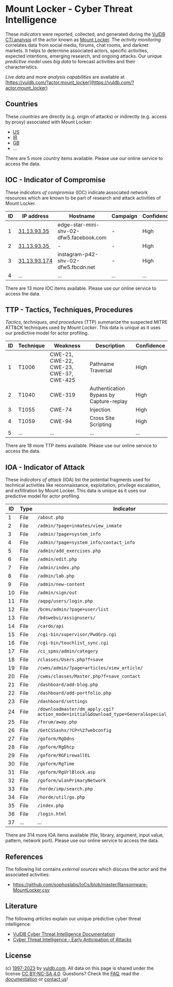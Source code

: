 # Mount Locker - Cyber Threat Intelligence

These _indicators_ were reported, collected, and generated during the [VulDB CTI analysis](https://vuldb.com/?kb.cti) of the actor known as [Mount Locker](https://vuldb.com/?actor.mount_locker). The _activity monitoring_ correlates data from social media, forums, chat rooms, and darknet markets. It helps to determine associated actors, specific activities, expected intentions, emerging research, and ongoing attacks. Our unique _predictive model_ uses _big data_ to forecast activities and their characteristics.

_Live data_ and more _analysis capabilities_ are available at [https://vuldb.com/?actor.mount_locker](https://vuldb.com/?actor.mount_locker)

## Countries

These _countries_ are directly (e.g. origin of attacks) or indirectly (e.g. access by proxy) associated with Mount Locker:

* [US](https://vuldb.com/?country.us)
* [IR](https://vuldb.com/?country.ir)
* [GB](https://vuldb.com/?country.gb)
* ...

There are 5 more country items available. Please use our online service to access the data.

## IOC - Indicator of Compromise

These _indicators of compromise_ (IOC) indicate associated network resources which are known to be part of research and attack activities of Mount Locker.

ID | IP address | Hostname | Campaign | Confidence
-- | ---------- | -------- | -------- | ----------
1 | [31.13.93.35](https://vuldb.com/?ip.31.13.93.35) | edge-star-mini-shv-02-dfw5.facebook.com | - | High
2 | [31.13.93.35 ](https://vuldb.com/?ip.31.13.93.35 ) | - | - | High
3 | [31.13.93.174](https://vuldb.com/?ip.31.13.93.174) | instagram-p42-shv-02-dfw5.fbcdn.net | - | High
4 | ... | ... | ... | ...

There are 13 more IOC items available. Please use our online service to access the data.

## TTP - Tactics, Techniques, Procedures

_Tactics, techniques, and procedures_ (TTP) summarize the suspected MITRE ATT&CK techniques used by _Mount Locker_. This data is unique as it uses our predictive model for actor profiling.

ID | Technique | Weakness | Description | Confidence
-- | --------- | -------- | ----------- | ----------
1 | T1006 | CWE-21, CWE-22, CWE-23, CWE-37, CWE-425 | Pathname Traversal | High
2 | T1040 | CWE-319 | Authentication Bypass by Capture-replay | High
3 | T1055 | CWE-74 | Injection | High
4 | T1059 | CWE-94 | Cross Site Scripting | High
5 | ... | ... | ... | ...

There are 18 more TTP items available. Please use our online service to access the data.

## IOA - Indicator of Attack

These _indicators of attack_ (IOA) list the potential fragments used for technical activities like reconnaissance, exploitation, privilege escalation, and exfiltration by Mount Locker. This data is unique as it uses our predictive model for actor profiling.

ID | Type | Indicator | Confidence
-- | ---- | --------- | ----------
1 | File | `/about.php` | Medium
2 | File | `/admin/?page=inmates/view_inmate` | High
3 | File | `/admin/?page=system_info` | High
4 | File | `/admin/?page=system_info/contact_info` | High
5 | File | `/admin/add_exercises.php` | High
6 | File | `/admin/edit.php` | High
7 | File | `/admin/index.php` | High
8 | File | `/admin/lab.php` | High
9 | File | `/admin/new-content` | High
10 | File | `/admin/sign/out` | High
11 | File | `/aqpg/users/login.php` | High
12 | File | `/bcms/admin/?page=user/list` | High
13 | File | `/bdswebui/assignusers/` | High
14 | File | `/cardo/api` | Medium
15 | File | `/cgi-bin/supervisor/PwdGrp.cgi` | High
16 | File | `/cgi-bin/touchlist_sync.cgi` | High
17 | File | `/ci_spms/admin/category` | High
18 | File | `/classes/Users.php?f=save` | High
19 | File | `/cwms/admin/?page=articles/view_article/` | High
20 | File | `/cwms/classes/Master.php?f=save_contact` | High
21 | File | `/dashboard/add-blog.php` | High
22 | File | `/dashboard/add-portfolio.php` | High
23 | File | `/dashboard/settings` | High
24 | File | `/downloadmaster/dm_apply.cgi?action_mode=initial&download_type=General&special_cgi=get_language` | High
25 | File | `/forum/away.php` | High
26 | File | `/GetCSSashx/?CP=%2fwebconfig` | High
27 | File | `/goform/RgDdns` | High
28 | File | `/goform/RgDhcp` | High
29 | File | `/goform/RGFirewallEL` | High
30 | File | `/goform/RgTime` | High
31 | File | `/goform/RgUrlBlock.asp` | High
32 | File | `/goform/wlanPrimaryNetwork` | High
33 | File | `/horde/imp/search.php` | High
34 | File | `/horde/util/go.php` | High
35 | File | `/index.php` | Medium
36 | File | `/login.html` | Medium
37 | ... | ... | ...

There are 314 more IOA items available (file, library, argument, input value, pattern, network port). Please use our online service to access the data.

## References

The following list contains _external sources_ which discuss the actor and the associated activities:

* https://github.com/sophoslabs/IoCs/blob/master/Ransomware-MountLocker.csv

## Literature

The following _articles_ explain our unique predictive cyber threat intelligence:

* [VulDB Cyber Threat Intelligence Documentation](https://vuldb.com/?kb.cti)
* [Cyber Threat Intelligence - Early Anticipation of Attacks](https://www.scip.ch/en/?labs.20201022)

## License

(c) [1997-2023](https://vuldb.com/?kb.changelog) by [vuldb.com](https://vuldb.com/?kb.about). All data on this page is shared under the license [CC BY-NC-SA 4.0](https://creativecommons.org/licenses/by-nc-sa/4.0/). Questions? Check the [FAQ](https://vuldb.com/?kb.faq), read the [documentation](https://vuldb.com/?kb) or [contact us](https://vuldb.com/?contact)!
